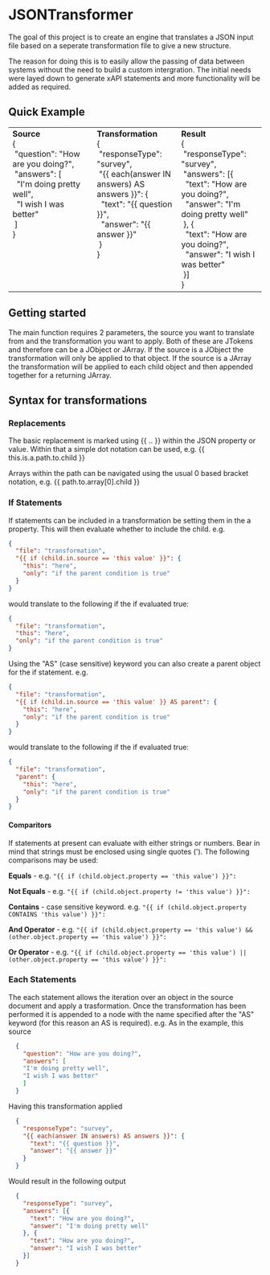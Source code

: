 # JSONTransformer

The goal of this project is to create an engine that translates a JSON input file based on a seperate transformation file to give a new structure.

The reason for doing this is to easily allow the passing of data between systems without the need to build a custom intergration. The initial needs were layed down to generate xAPI statements and more functionality will be added as required.

## Quick Example

<table width="100%">
  <tr>
    <td width="33.33%" align="left" valign="top">
      <div><b>Source</b></div>
      <div>
        {<br/>
          &nbsp;"question": "How are you doing?",<br/>
          &nbsp;"answers": [<br/>
          &nbsp;&nbsp;"I'm doing pretty well",<br/>
          &nbsp;&nbsp;"I wish I was better"<br/>
          &nbsp;]<br/>
        }
      </div>
    </td>
    <td width="33.33%" align="left" valign="top">
      <div><b>Transformation</b></div>
      <div>
      {<br/>
        &nbsp;"responseType": "survey",<br/>
        &nbsp;"{{ each(answer IN answers) AS answers }}": {<br/>
        &nbsp;&nbsp;"text": "{{ question }}",<br/>
        &nbsp;&nbsp;"answer": "{{ answer }}"<br/>
        &nbsp;}<br/>
      }
      </div>
    </td>
    <td width="33.33%" align="left" valign="top">
      <div><b>Result</b></div>
      <div>
      {<br/>
        &nbsp;"responseType": "survey",<br/>
        &nbsp;"answers": [{<br/>
        &nbsp;&nbsp;"text": "How are you doing?",<br/>
        &nbsp;&nbsp;"answer": "I'm doing pretty well"<br/>
        &nbsp;}, {<br/>
        &nbsp;&nbsp;"text": "How are you doing?",<br/>
        &nbsp;&nbsp;"answer": "I wish I was better"<br/>
        &nbsp;}]<br/>
      }
      </div>
    </td>
  </tr>
</table>


## Getting started

The main function requires 2 parameters, the source you want to translate from and the transformation you want to apply. Both of these are JTokens and therefore can be a JObject or JArray. If the source is a JObject the transformation will only be applied to that object. If the source is a JArray the transformation will be applied to each child object and then appended together for a returning JArray. 


## Syntax for transformations

### Replacements

The basic replacement is marked using {{ .. }} within the JSON property or value. Within that a simple dot notation can be used, e.g. {{ this.is.a.path.to.child }}

Arrays within the path can be navigated using the usual 0 based bracket notation, e.g. {{ path.to.array[0].child }}

### If Statements

If statements can be included in a transformation be setting them in the a property. This will then evaluate whether to include the child. e.g.

```json
{
  "file": "transformation",
  "{{ if (child.in.source == 'this value' }}": {
    "this": "here",
    "only": "if the parent condition is true"
  }
}
```

would translate to the following if the if evaluated true:

```json
{
  "file": "transformation",
  "this": "here",
  "only": "if the parent condition is true"
}
```
Using the "AS" (case sensitive) keyword you can also create a parent object for the if statement. e.g.

```json
{
  "file": "transformation",
  "{{ if (child.in.source == 'this value' }} AS parent": {
    "this": "here",
    "only": "if the parent condition is true"
  }
}
```

would translate to the following if the if evaluated true:

```json
{
  "file": "transformation",
  "parent": {
    "this": "here",
    "only": "if the parent condition is true"
  }
}
```


#### Comparitors

If statements at present can evaluate with either strings or numbers. Bear in mind that strings must be enclosed using single quotes ('). The following comparisons may be used:

<b>Equals</b> - e.g. 
```"{{ if (child.object.property == 'this value') }}":```

<b>Not Equals</b> - e.g. 
```"{{ if (child.object.property != 'this value') }}":```

<b>Contains</b> - case sensitive keyword. e.g. 
```"{{ if (child.object.property CONTAINS 'this value') }}":```

<b>And Operator</b> - e.g.
```"{{ if (child.object.property == 'this value') && (other.object.property == 'this value') }}":```

<b>Or Operator</b> - e.g.
```"{{ if (child.object.property == 'this value') || (other.object.property == 'this value') }}":```


### Each Statements

The each statement allows the iteration over an object in the source document and apply a trasformation. Once the transformation has been performed it is appended to a node with the name specified after the "AS" keyword (for this reason an AS is required). e.g. As in the example, this source

```json
  {
    "question": "How are you doing?",
    "answers": [
    "I'm doing pretty well",
    "I wish I was better"
    ]
  }
```

Having this transformation applied

```json
  {
    "responseType": "survey",
    "{{ each(answer IN answers) AS answers }}": {
      "text": "{{ question }}",
      "answer": "{{ answer }}"
    }
  }
```

Would result in the following output

```json
  {
    "responseType": "survey",
    "answers": [{
      "text": "How are you doing?",
      "answer": "I'm doing pretty well"
    }, {
      "text": "How are you doing?",
      "answer": "I wish I was better"
    }]
  }
